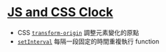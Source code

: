# [JS and CSS Clock](https://ykichi.github.io/JavaScript30---YKichi/02%20-%20JS%20and%20CSS%20Clock/)
+ CSS [`transform-origin`](https://developer.mozilla.org/zh-TW/docs/Web/CSS/transform-origin) 調整元素變化的原點
+ [`setInterval`](https://www.w3schools.com/jsref/met_win_setinterval.asp) 每隔一段固定的時間重複執行 function